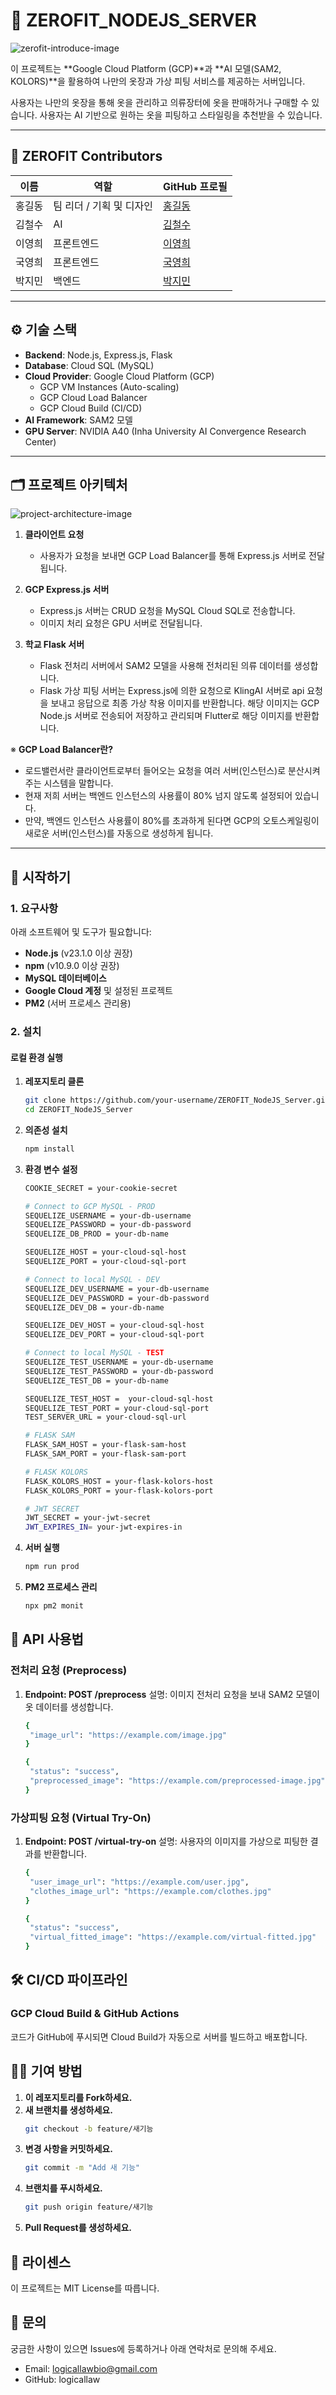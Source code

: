 # 👚 ZEROFIT_NODEJS_SERVER
![zerofit-introduce-image](public/app_image.png)  

이 프로젝트는 **Google Cloud Platform (GCP)**과 **AI 모델(SAM2, KOLORS)**을 활용하여 나만의 옷장과 가상 피팅 서비스를 제공하는 서버입니다.  

사용자는 나만의 옷장을 통해 옷을 관리하고 의류장터에 옷을 판매하거나 구매할 수 있습니다.
사용자는 AI 기반으로 원하는 옷을 피팅하고 스타일링을 추천받을 수 있습니다.

---

## 👥 ZEROFIT Contributors

| 이름          | 역할                | GitHub 프로필                      |
|---------------|---------------------|-----------------------------------|
| 홍길동        | 팀 리더 / 기획 및 디자인 | [홍길동](https://github.com/username1) |
| 김철수        | AI       | [김철수](https://github.com/username2) |
| 이영희        | 프론트엔드    | [이영희](https://github.com/username3) |
| 국영희        | 프론트엔드    | [국영희](https://github.com/username3) |
| 박지민        | 백엔드     | [박지민](https://github.com/logicallaw) |

---

## ⚙️ 기술 스택

- **Backend**: Node.js, Express.js, Flask
- **Database**: Cloud SQL (MySQL)  
- **Cloud Provider**: Google Cloud Platform (GCP)  
  - GCP VM Instances (Auto-scaling)  
  - GCP Cloud Load Balancer  
  - GCP Cloud Build (CI/CD)  
- **AI Framework**: SAM2 모델  
- **GPU Server**: NVIDIA A40 (Inha University AI Convergence Research Center)  

---

## 🗂️ 프로젝트 아키텍처

![project-architecture-image](public/architecture.png)  

1. **클라이언트 요청**  
   - 사용자가 요청을 보내면 GCP Load Balancer를 통해 Express.js 서버로 전달됩니다.

2. **GCP Express.js 서버**  
   - Express.js 서버는 CRUD 요청을 MySQL Cloud SQL로 전송합니다.  
   - 이미지 처리 요청은 GPU 서버로 전달됩니다.

3. **학교 Flask 서버**  
   - Flask 전처리 서버에서 SAM2 모델을 사용해 전처리된 의류 데이터를 생성합니다.  
   - Flask 가상 피팅 서버는 Express.js에 의한 요청으로 KlingAI 서버로 api 요청을 보내고 응답으로 최종 가상 착용 이미지를 반환합니다. 해당 이미지는 GCP Node.js 서버로 전송되어 저장하고 관리되며 Flutter로 해당 이미지를 반환합니다.

※  **GCP Load Balancer란?**  
   - 로드밸런서란 클라이언트로부터 들어오는 요청을 여러 서버(인스턴스)로 분산시켜주는 시스템을 말합니다.
   - 현재 저희 서버는 백엔드 인스턴스의 사용률이 80% 넘지 않도록 설정되어 있습니다.
   - 만약, 백엔드 인스턴스 사용률이 80%를 초과하게 된다면 GCP의 오토스케일링이 새로운 서버(인스턴스)를 자동으로 생성하게 됩니다.

---

## 🚀 시작하기

### 1. 요구사항

아래 소프트웨어 및 도구가 필요합니다:

- **Node.js** (v23.1.0 이상 권장)
- **npm** (v10.9.0 이상 권장)
- **MySQL 데이터베이스**  
- **Google Cloud 계정** 및 설정된 프로젝트  
- **PM2** (서버 프로세스 관리용)

### 2. 설치

#### **로컬 환경 실행**

1. **레포지토리 클론**
   ```bash
   git clone https://github.com/your-username/ZEROFIT_NodeJS_Server.git
   cd ZEROFIT_NodeJS_Server
2. **의존성 설치**
   ```bash
   npm install
3. **환경 변수 설정**
   ```bash
   COOKIE_SECRET = your-cookie-secret

   # Connect to GCP MySQL - PROD
   SEQUELIZE_USERNAME = your-db-username
   SEQUELIZE_PASSWORD = your-db-password
   SEQUELIZE_DB_PROD = your-db-name

   SEQUELIZE_HOST = your-cloud-sql-host
   SEQUELIZE_PORT = your-cloud-sql-port

   # Connect to local MySQL - DEV
   SEQUELIZE_DEV_USERNAME = your-db-username
   SEQUELIZE_DEV_PASSWORD = your-db-password
   SEQUELIZE_DEV_DB = your-db-name

   SEQUELIZE_DEV_HOST = your-cloud-sql-host
   SEQUELIZE_DEV_PORT = your-cloud-sql-port

   # Connect to local MySQL - TEST 
   SEQUELIZE_TEST_USERNAME = your-db-username
   SEQUELIZE_TEST_PASSWORD = your-db-password
   SEQUELIZE_TEST_DB = your-db-name

   SEQUELIZE_TEST_HOST =  your-cloud-sql-host
   SEQUELIZE_TEST_PORT = your-cloud-sql-port
   TEST_SERVER_URL = your-cloud-sql-url

   # FLASK SAM
   FLASK_SAM_HOST = your-flask-sam-host
   FLASK_SAM_PORT = your-flask-sam-port

   # FLASK KOLORS
   FLASK_KOLORS_HOST = your-flask-kolors-host
   FLASK_KOLORS_PORT = your-flask-kolors-port

   # JWT SECRET
   JWT_SECRET = your-jwt-secret
   JWT_EXPIRES_IN= your-jwt-expires-in
   ```
4. **서버 실행**
   ```bash
   npm run prod
   ```
5. **PM2 프로세스 관리**
   ```bash
   npx pm2 monit
   ```
## 📡 API 사용법

### **전처리 요청 (Preprocess)**

1. **Endpoint: POST /preprocess**
   설명: 이미지 전처리 요청을 보내 SAM2 모델이 옷 데이터를 생성합니다.
   ```bash
   {
    "image_url": "https://example.com/image.jpg"
   }
   ```
   ```bash
   {
    "status": "success",
    "preprocessed_image": "https://example.com/preprocessed-image.jpg"
   }
   ```
   
### **가상피팅 요청 (Virtual Try-On)**

1. **Endpoint: POST /virtual-try-on**
   설명: 사용자의 이미지를 가상으로 피팅한 결과를 반환합니다.
   ```bash
   {
    "user_image_url": "https://example.com/user.jpg",
    "clothes_image_url": "https://example.com/clothes.jpg"
   }
   ```
   ```bash
   {
    "status": "success",
    "virtual_fitted_image": "https://example.com/virtual-fitted.jpg"
   }
   ```

## 🛠️ CI/CD 파이프라인

### **GCP Cloud Build & GitHub Actions**
코드가 GitHub에 푸시되면 Cloud Build가 자동으로 서버를 빌드하고 배포합니다.

## 🧑‍💻 기여 방법

1. **이 레포지토리를 Fork하세요.**
2. **새 브랜치를 생성하세요.**
   ```bash
   git checkout -b feature/새기능
   ```
3. **변경 사항을 커밋하세요.**
   ```bash
   git commit -m "Add 새 기능"
   ```
4. **브랜치를 푸시하세요.**
   ```bash
   git push origin feature/새기능
   ```
5. **Pull Request를 생성하세요.**

## 📄 라이센스
이 프로젝트는 MIT License를 따릅니다.

## 📝 문의
궁금한 사항이 있으면 Issues에 등록하거나 아래 연락처로 문의해 주세요.
 - Email: logicallawbio@gmail.com
 - GitHub: logicallaw
   

